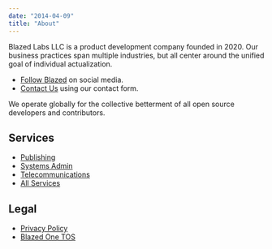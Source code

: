 ```yaml
---
date: "2014-04-09"
title: "About"
---
```


Blazed Labs LLC is a product development company founded in 2020. Our business practices span multiple industries, but all center around the unified goal of individual actualization.

* [Follow Blazed](/follow) on social media.
* [Contact Us](https://blazed.contact/) using our contact form.

We operate globally for the collective betterment of all open source developers and contributors.

## Services
* [Publishing](https://blazed.xyz/)
* [Systems Admin](https://blazed.systems/)
* [Telecommunications](https://blazed.tel/)
* [All Services](https://www.blz.one/services)

## Legal
* [Privacy Policy](https://www.blazedlabs.com/privacy/)
* [Blazed One TOS](https://blazed.sbs/assets/pdf/tos.pdf)